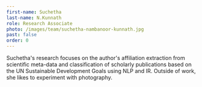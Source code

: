 ```yaml
---
first-name: Suchetha
last-name: N.Kunnath
role: Research Associate
photo: /images/team/suchetha-nambanoor-kunnath.jpg
past: false
order: 0
---
```

Suchetha's research focuses on the author's affiliation extraction from scientific meta-data and classification of scholarly publications based on the UN Sustainable Development Goals using NLP and IR. Outside of work, she likes to experiment with photography.